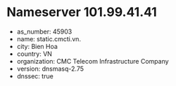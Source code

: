 # Nameserver 101.99.41.41

* as_number: 45903
* name: static.cmcti.vn.
* city: Bien Hoa
* country: VN
* organization: CMC Telecom Infrastructure Company
* version: dnsmasq-2.75
* dnssec: true
